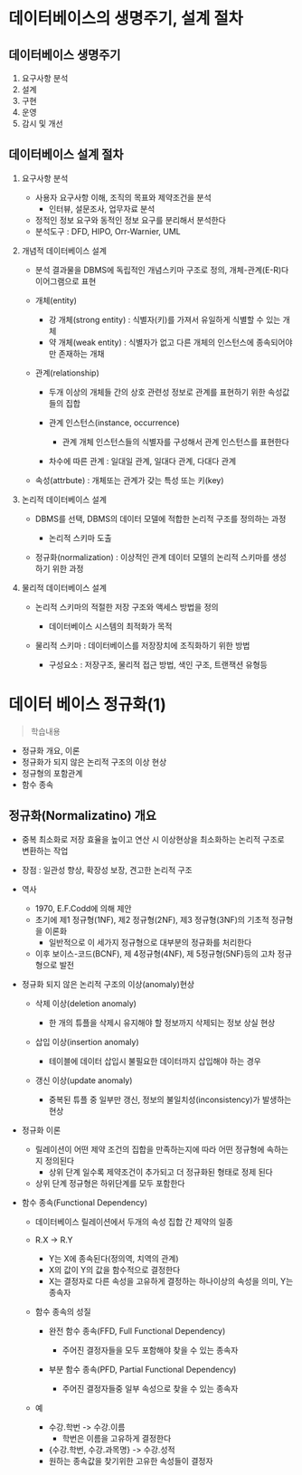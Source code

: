 # 데이터베이스의 생명주기, 설계 절차
## 데이터베이스 생명주기
1. 요구사항 분석
2. 설계
3. 구현
4. 운영
5. 감시 및 개선

## 데이터베이스 설계 절차
1. 요구사항 분석
    - 사용자 요구사항 이해, 조직의 목표와 제약조건을 분석
        - 인터뷰, 설문조사, 업무자료 분석
    - 정적인 정보 요구와 동적인 정보 요구를 분리해서 분석한다
    - 분석도구 : DFD, HIPO, Orr-Warnier, UML

2. 개념적 데이터베이스 설계
    - 분석 결과물을 DBMS에 독립적인 개념스키마 구조로 정의, 개체-관계(E-R)다이어그램으로 표현
    - 개체(entity)
        - 강 개체(strong entity) : 식별자(키)를 가져서 유일하게 식별할 수 있는 개체
        - 약 개체(weak entity) : 식별자가 없고 다른 개체의 인스턴스에 종속되어야만 존재하는 개채

    - 관계(relationship)
        - 두개 이상의 개체들 간의 상호 관련성 정보로 관계를 표현하기 위한 속성값들의 집합
        - 관계 인스턴스(instance, occurrence)
            - 관계 개체 인스턴스들의 식별자를 구성해서 관계 인스턴스를 표현한다

        - 차수에 따른 관계 : 일대일 관계, 일대다 관계, 다대다 관계
    
    - 속성(attrbute) : 개체또는 관계가 갖는 특성 또는 키(key)

3. 논리적 데이터베이스 설계
    - DBMS를 선택, DBMS의 데이터 모델에 적합한 논리적 구조를 정의하는 과정
        - 논리적 스키마 도출
    
    - 정규화(normalization) : 이상적인 관계 데이터 모델의 논리적 스키마를 생성하기 위한 과정

4. 물리적 데이터베이스 설계
    - 논리적 스키마의 적절한 저장 구조와 액세스 방법을 정의
        - 데이터베이스 시스템의 최적화가 목적

    - 물리적 스키마 : 데이터베이스를 저장장치에 조직화하기 위한 방법
        - 구성요소 : 저장구조, 물리적 접근 방법, 색인 구조, 트랜잭션 유형등

# 데이터 베이스 정규화(1)
> 학습내용
- 정규화 개요, 이론
- 정규화가 되지 않은 논리적 구조의 이상 현상
- 정규형의 포함관계
- 함수 종속

## 정규화(Normalizatino) 개요
- 중복 최소화로 저장 효율을 높이고 연산 시 이상현상을 최소화하는 논리적 구조로 변환하는 작업
- 장점 : 일관성 향상, 확장성 보장, 견고한 논리적 구조
- 역사
    - 1970, E.F.Codd에 의해 제안
    - 초기에 제1 정규형(1NF), 제2 정규형(2NF), 제3 정규형(3NF)의 기초적 정규형을 이론화
        - 일반적으로 이 세가지 정규형으로 대부분의 정규화를 처리한다
    - 이후 보이스-코드(BCNF), 제 4정규형(4NF), 제 5정규형(5NF)등의 고차 정규형으로 발전

- 정규화 되지 않은 논리적 구조의 이상(anomaly)현상
    - 삭제 이상(deletion anomaly)
        - 한 개의 튜플을 삭제시 유지해야 할 정보까지 삭제되는 정보 상실 현상
    
    - 삽입 이상(insertion anomaly)
        - 테이블에 데이터 삽입시 불필요한 데이터까지 삽입해야 하는 경우
    
    - 갱신 이상(update anomaly)
        - 중복된 튜플 중 일부만 갱신, 정보의 불일치성(inconsistency)가 발생하는 현상

- 정규화 이론
    - 릴레이션이 어떤 제약 조건의 집합을 만족하는지에 따라 어떤 정규형에 속하는지 정의된다
        - 상위 단계 일수록 제약조건이 추가되고 더 정규화된 형태로 정제 된다
    - 상위 단계 정규형은 하위단계를 모두 포함한다

- 함수 종속(Functional Dependency)
    - 데이터베이스 릴레이션에서 두개의 속성 집합 간 제약의 일종
    - R.X -> R.Y
        - Y는 X에 종속된다(정의역, 치역의 관계)
        - X의 값이 Y의 값을 함수적으로 결정한다
        - X는 결정자로 다른 속성을 고유하게 결정하는 하나이상의 속성을 의미, Y는 종속자
    
    - 함수 종속의 성질
        - 완전 함수 종속(FFD, Full Functional Dependency)
            - 주어진 결정자들을 모두 포함해야 찾을 수 있는 종속자
        
        - 부분 함수 종속(PFD, Partial Functional Dependency)
            - 주어진 결정자들중 일부 속성으로 찾을 수 있는 종속자

    - 예
        - 수강.학번 -> 수강.이름
            - 학번은 이름을 고유하게 결정한다
        - {수강.학번, 수강.과목명} -> 수강.성적
        - 원하는 종속값을 찾기위한 고유한 속성들이 결정자
    